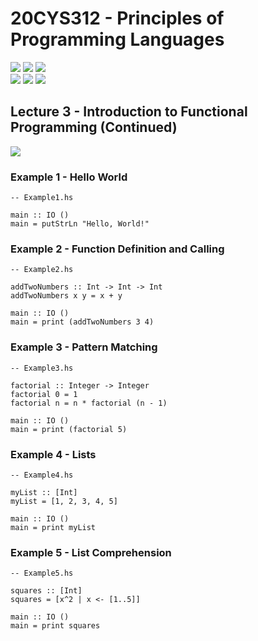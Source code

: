 # 20CYS312 - Principles of Programming Languages
![](https://img.shields.io/badge/Batch-21CYS-lightgreen) ![](https://img.shields.io/badge/UG-blue) ![](https://img.shields.io/badge/Subject-PPL-blue) <br/>
![](https://img.shields.io/badge/Lecture-2-orange) ![](https://img.shields.io/badge/Practical-3-orange) ![](https://img.shields.io/badge/Credits-3-orange)

## Lecture 3 - Introduction to Functional Programming (Continued)
![](https://img.shields.io/badge/-24th_Jan-orange)

### Example 1 - Hello World
```
-- Example1.hs

main :: IO ()
main = putStrLn "Hello, World!"
```

### Example 2 - Function Definition and Calling
```
-- Example2.hs

addTwoNumbers :: Int -> Int -> Int
addTwoNumbers x y = x + y

main :: IO ()
main = print (addTwoNumbers 3 4)
```

### Example 3 - Pattern Matching
```
-- Example3.hs

factorial :: Integer -> Integer
factorial 0 = 1
factorial n = n * factorial (n - 1)

main :: IO ()
main = print (factorial 5)
```

### Example 4 - Lists
```
-- Example4.hs

myList :: [Int]
myList = [1, 2, 3, 4, 5]

main :: IO ()
main = print myList
```

### Example 5 - List Comprehension
```
-- Example5.hs

squares :: [Int]
squares = [x^2 | x <- [1..5]]

main :: IO ()
main = print squares
```
